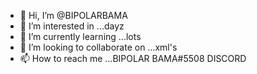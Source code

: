 - 👋 Hi, I’m @BIPOLARBAMA
- 👀 I’m interested in ...dayz
- 🌱 I’m currently learning ...lots
- 💞️ I’m looking to collaborate on ...xml's
- 📫 How to reach me ...BIPOLAR BAMA#5508    DISCORD

<!---
BIPOLARBAMA/BIPOLARBAMA is a ✨ special ✨ repository because its `README.md` (this file) appears on your GitHub profile.
You can click the Preview link to take a look at your changes.
--->
